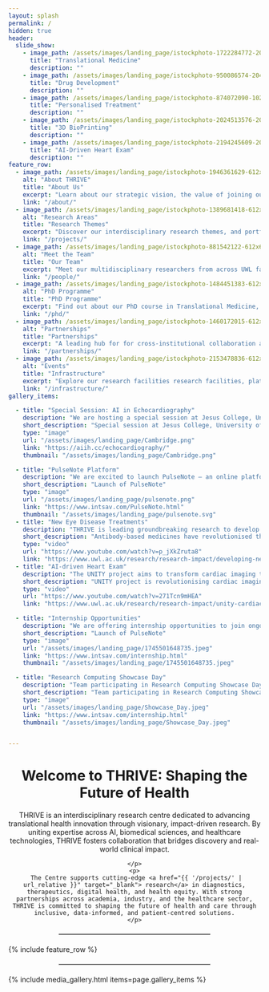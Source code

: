 ```yaml
---
layout: splash
permalink: /
hidden: true
header:
  slide_show:
    - image_path: /assets/images/landing_page/istockphoto-1722284772-2048x2048.jpg
      title: "Translational Medicine"
      description: ""
    - image_path: /assets/images/landing_page/istockphoto-950086574-2048x2048.jpg
      title: "Drug Development"
      description: ""
    - image_path: /assets/images/landing_page/istockphoto-874072090-1024x1024.jpg
      title: "Personalised Treatment"
      description: ""
    - image_path: /assets/images/landing_page/istockphoto-2024513576-2048x2048.jpg
      title: "3D BioPrinting"
      description: ""
    - image_path: /assets/images/landing_page/istockphoto-2194245609-2048x2048.jpg
      title: "AI-Driven Heart Exam"
      description: ""
feature_row:
  - image_path: /assets/images/landing_page/istockphoto-1946361629-612x612.jpg
    alt: "About THRIVE"
    title: "About Us"
    excerpt: "Learn about our strategic vision, the value of joining our Centre, and current opportunities."
    link: "/about/"
  - image_path: /assets/images/landing_page/istockphoto-1389681418-612x612.jpg
    alt: "Research Areas"
    title: "Research Themes"
    excerpt: "Discover our interdisciplinary research themes, and portfolio of pioneering projects."
    link: "/projects/"
  - image_path: /assets/images/landing_page/istockphoto-881542122-612x612.jpg
    alt: "Meet the Team"
    title: "Our Team"
    excerpt: "Meet our multidisciplinary researchers from across UWL faculties."
    link: "/people/"
  - image_path: /assets/images/landing_page/istockphoto-1484451383-612x612.jpg
    alt: "PhD Programme"
    title: "PhD Programme"
    excerpt: "Find out about our PhD course in Translational Medicine, and how to join."
    link: "/phd/"
  - image_path: /assets/images/landing_page/istockphoto-1460172015-612x612.jpg
    alt: "Partnerships"
    title: "Partnerships"
    excerpt: "A leading hub for for cross-institutional collaboration and impact-driven innovation."
    link: "/partnerships/"
  - image_path: /assets/images/landing_page/istockphoto-2153478836-612x612.jpg
    alt: "Events"
    title: "Infrastructure"
    excerpt: "Explore our research facilities research facilities, platforms, and expert consultancy services."
    link: "/infrastructure/"
gallery_items:

  - title: "Special Session: AI in Echocardiography"
    description: "We are hosting a special session at Jesus College, University of Cambridge, and invite researchers, clinicians, and industry experts to  join us in exploring how AI is shaping the future of echocardiography! This is a great platform to showcase your work and discuss the transformative impact of AI in echo analysis."
    short_description: "Special session at Jesus College, University of Cambridge!"
    type: "image"
    url: "/assets/images/landing_page/Cambridge.png"
    link: "https://aiih.cc/echocardiography/"
    thumbnail: "/assets/images/landing_page/Cambridge.png"

  - title: "PulseNote Platform"
    description: "We are excited to launch PulseNote — an online platform designed to streamline collaborative expert annotation of physiological signals for high-quality, project-driven labelling."
    short_description: "Launch of PulseNote"
    type: "image"
    url: "/assets/images/landing_page/pulsenote.png"
    link: "https://www.intsav.com/PulseNote.html"
    thumbnail: "/assets/images/landing_page/pulsenote.svg"
  - title: "New Eye Disease Treatments"
    description: "THRIVE is leading groundbreaking research to develop innovative biotherapeutic treatments for eye diseases, such as age-related macular degeneration. Led by Dr. Hanieh Khalili, this work focuses on creating bispecific antibodies that can reduce the frequency of injections required and pioneering 3D bioprinted retinal scaffolds to support damaged retinal cells. Collaborations with leading institutions and AI integration aim to accelerate drug development and improve patient outcomes, offering a promising solution for those suffering from chronic ocular conditions."
    short_description: "Antibody-based medicines have revolutionised the treatment of age-macular degeneration."
    type: "video"
    url: "https://www.youtube.com/watch?v=p_jXkZruta8"
    link: "https://www.uwl.ac.uk/research/research-impact/developing-new-biotherapeutic-drug-treatments-eye-diseases"
  - title: "AI-driven Heart Exam"
    description: "The UNITY project aims to transform cardiac imaging through AI. By creating a comprehensive, annotated biobank of echocardiographic images in collaboration with 11 NHS hospitals and the British Society of Echocardiography, the team is training AI algorithms to automate the analysis of heart images and videos. This initiative seeks to reduce human error, expedite clinical decision-making, and improve patient outcomes. Ultimately, UNITY aspires to integrate AI into routine clinical practice, setting a new standard for cardiac diagnostics."
    short_description: "UNITY project is revolutionising cardiac imaging by developing AI-driven tools to enhance the accuracy, speed, and consistency of echocardiographic analysis."
    type: "video"
    url: "https://www.youtube.com/watch?v=271Tcn9mHEA"
    link: "https://www.uwl.ac.uk/research/research-impact/unity-cardiac-imaging-artificial-intelligence"

  - title: "Internship Opportunities"
    description: "We are offering internship opportunities to join ongoing research projects in AI for Healthcare: ww.intsav.com/internship.html"
    short_description: "Launch of PulseNote"
    type: "image"
    url: "/assets/images/landing_page/1745501648735.jpeg"
    link: "https://www.intsav.com/internship.html"
    thumbnail: "/assets/images/landing_page/1745501648735.jpeg"

  - title: "Research Computing Showcase Day"
    description: "Team participating in Research Computing Showcase Day at Imperial College London!"
    short_description: "Team participating in Research Computing Showcase Day at Imperial College London!"
    type: "image"
    url: "/assets/images/landing_page/Showcase_Day.jpeg"
    link: "https://www.intsav.com/internship.html"
    thumbnail: "/assets/images/landing_page/Showcase_Day.jpeg"


---
```

<div style="text-align: center; max-width: 1200px; margin: 0 auto;">
    <h1>Welcome to THRIVE: Shaping the Future of Health</h1>
    <p>THRIVE is an interdisciplinary research centre dedicated to advancing translational health innovation through visionary, impact-driven research. By uniting expertise across AI, biomedical sciences, and healthcare technologies, THRIVE fosters collaboration that bridges discovery and real-world clinical impact.</p><p>
          
    </p>
    <p>
     The Centre supports cutting-edge <a href="{{ '/projects/' | url_relative }}" target="_blank"> research</a> in diagnostics, therapeutics, digital health, and health equity. With strong partnerships across academia, industry, and the healthcare sector, THRIVE is committed to shaping the future of health and care through inclusive, data-informed, and patient-centred solutions.
    </p>
  <hr style="width: 60%; margin: 20px auto; border: 1px solid #ccc;">
</div>
{% include feature_row %}

<hr style="width: 60%; margin: 20px auto; border: 1px solid #ccc;">

{% include media_gallery.html items=page.gallery_items %}
